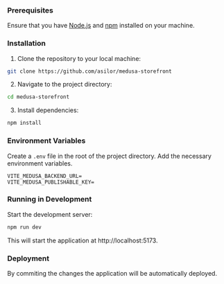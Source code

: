 ### Prerequisites

Ensure that you have [Node.js](https://nodejs.org/) and [npm](https://www.npmjs.com/) installed on your machine.

### Installation

1. Clone the repository to your local machine:

```bash
git clone https://github.com/asilor/medusa-storefront
```

2. Navigate to the project directory:

```bash
cd medusa-storefront
```

3. Install dependencies:

```bash
npm install
```

### Environment Variables

Create a `.env` file in the root of the project directory. Add the necessary environment variables.

```plaintext
VITE_MEDUSA_BACKEND_URL=
VITE_MEDUSA_PUBLISHABLE_KEY=
```

### Running in Development

Start the development server:

```bash
npm run dev
```

This will start the application at http://localhost:5173.

### Deployment

By commiting the changes the application will be automatically deployed.